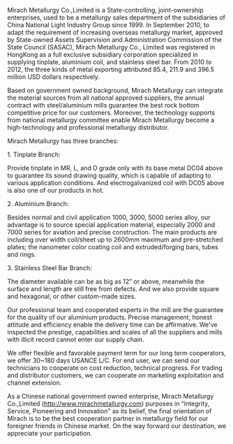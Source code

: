 Mirach Metallurgy Co.,Limited is a State-controlling, joint-ownership
enterprises, used to be a metallurgy sales department of the
subsidiaries of China National Light Industry Group since 1999. In
September 2010, to adapt the requirement of increasing overseas
metallurgy market, approved by State-owned Assets Supervision and
Administration Commission of the State Council (SASAC), Mirach
Metallurgy Co., Limited was registered in HongKong as a full exclusive
subsidiary corporation specialized in supplying tinplate, aluminium
coil, and stainless steel bar. From 2010 to 2012, the three kinds of
metal exporting attributed 85.4, 211.9 and 396.5 million USD dollars
respectively.

Based on government owned background, Mirach Metallurgy can integrate
the material sources from all national approved suppliers, the annual
contract with steel/aluminium mills guarantee the best rock bottom
competitive price for our customers. Moreover, the technology supports
from national metallurgy committee enable Mirach Metallurgy become a
high-technology and professional metallurgy distributor.

Mirach Metallurgy has three branches:

1\. Tinplate Branch:

Provide tinplate in MR, L, and D grade only with its base metal DC04
above to guarantee its sound drawing quality, which is capable of
adapting to various application conditions. And electrogalvanized coil
with DC05 above is also one of our products in hot.

2\. Aluminium Branch:

Besides normal and civil application 1000, 3000, 5000 series alloy, our
advantage is to source special application material, especially 2000 and
7000 series for aviation and precise construction. The main products are
including over width coil/sheet up to 2600mm maximum and pre-stretched
plates; the nanometer color coating coil and extruded/forging bars,
tubes and rings.

3\. Stainless Steel Bar Branch:

The diameter available can be as big as 12” or above, meanwhile the
surface and length are still free from defects. And we also provide
square and hexagonal, or other custom-made sizes.

Our professional team and cooperated experts in the mill are the
guarantee for the quality of our aluminium products. Precise management,
honest attitude and efficiency enable the delivery time can be
affirmative. We've inspected the prestige, capabilities and scales of
all the suppliers and mills with illicit record cannot enter our supply
chain.

We offer flexible and favorable payment term for our long term
cooperators, we offer 30\~180 days USANCE L/C. For end user, we can send
our technicians to cooperate on cost reduction, technical progress. For
trading and distributor customers, we can cooperate on marketing
exploitation and channel extension.

As a Chinese national government owned enterprise, Mirach Metallurgy
Co.,Limited (http://www.mirachmetallurgy.com) purposes in "Integrity,
Service, Pioneering and Innovation" as its belief, the final orientation
of Mirach is to be the best cooperation partner in metallurgy field for
our foreigner friends in Chinese market. On the way forward our
destination, we appreciate your participation.
